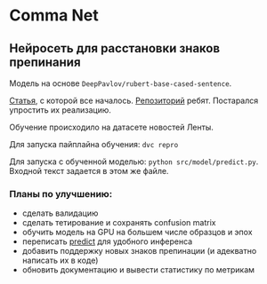 # Comma Net

## Нейросеть для расстановки знаков препинания

Модель на основе `DeepPavlov/rubert-base-cased-sentence`.

[Статья](https://habr.com/ru/company/barsgroup/blog/563854/), с которой все началось.
[Репозиторий](https://github.com/sviperm/neuro-comma) ребят.
Постарался упростить их реализацию.

Обучение происходило на датасете новостей Ленты.

Для запуска пайплайна обучения: `dvc repro`

Для запуска с обученной моделью: `python src/model/predict.py`. Входной текст задается в этом же файле.

### Планы по улучшению:
- сделать валидацию
- сделать тетирование и сохранять confusion matrix
- обучить модель на GPU на большем числе образцов и эпох
- переписать [predict](./src/model/predict.py) для удобного инференса
- добавить поддержку новых знаков препинации (и адекватно написать их в коде)
- обновить документацию и вывести статистику по метрикам